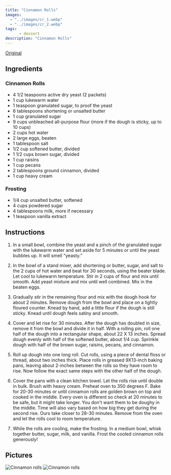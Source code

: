 ```yaml
---
title: "Cinnamon Rolls"
images:
  - "../images/cr_1.webp"
  - "../images/cr_2.webp"
tags: 
      - dessert
description: "Cinnamon Rolls"
---
```


[Original](https://www.twopeasandtheirpod.com/wprm_print/42397)

## Ingredients

### Cinnamon Rolls

* 4 1/2 teaspoons active dry yeast (2 packets)
* 1 cup lukewarm water
* 1 teaspoon granulated sugar, to proof the yeast
* 6 tablespoons shortening or unsalted butter
* 1 cup granulated sugar
* 9 cups unbleached all-purpose flour (more if the dough is sticky, up to 10 cups)
* 2 cups hot water
* 2 large eggs, beaten
* 1 tablespoon salt
* 1/2 cup softened butter, divided
* 1 1/2 cups brown sugar, divided
* 1 cup raisins
* 1 cup pecans
* 2 tablespoons ground cinnamon, divided
* 1 cup heavy cream

### Frosting

* 1/4 cup unsalted butter, softened
* 4 cups powdered sugar
* 4 tablespoons milk, more if necessary
* 1 teaspoon vanilla extract

## Instructions

1. In a small bowl, combine the yeast and a pinch of the granulated sugar with the lukewarm water and set aside for 5 minutes or until the yeast bubbles up. It will smell “yeasty.”

2. In the bowl of a stand mixer, add shortening or butter, sugar, and salt to the 2 cups of hot water and beat for 30 seconds, using the beater blade. Let cool to lukewarm temperature. Stir in 2 cups of flour and mix until smooth. Add yeast mixture and mix until well combined. Mix in the beaten eggs.

3. Gradually stir in the remaining flour and mix with the dough hook for about 2 minutes. Remove dough from the bowl and place on a lightly floured counter. Knead by hand, add a little flour if the dough is still sticky. Knead until dough feels satiny and smooth.

4. Cover and let rise for 30 minutes. After the dough has doubled in size, remove it from the bowl and divide it in half. With a rolling pin, roll one half of the dough into a rectangular shape, about 22 X 13 inches. Spread dough evenly with half of the softened butter, about 1/4 cup. Sprinkle dough with half of the brown sugar, raisins, pecans, and cinnamon.

5. Roll up dough into one long roll. Cut rolls, using a piece of dental floss or thread, about two inches thick. Place rolls in greased 9X13-inch baking pans, leaving about 2-inches between the rolls so they have room to rise. Now follow the exact same steps with the other half of the dough.

6. Cover the pans with a clean kitchen towel. Let the rolls rise until double in bulk. Brush with heavy cream. Preheat oven to 350 degrees F. Bake for 20-30 minutes or until cinnamon rolls are golden brown on top and cooked in the middle. Every oven is different so check at 20 minutes to be safe, but it might take longer. You don't want them to be doughy in the middle. Time will also vary based on how big they get during the second rise. Ours take closer to 28-30 minutes. Remove from the oven and let the rolls cool to room temperature.

7. While the rolls are cooling, make the frosting. In a medium bowl, whisk together butter, sugar, milk, and vanilla. Frost the cooled cinnamon rolls generously!

## Pictures

![Cinnamon rolls](../images/cr_1.webp)
![Cinnamon rolls](../images/cr_2.webp)